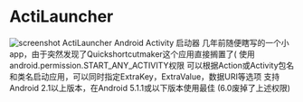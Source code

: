 # ActiLauncher
![screenshot](http://zw.mingbaitalk.cn/wp-content/uploads/2022/12/Screenshot_2022-12-18-06-13-34-29_b783bf344239542886fee7b48fa4b892.jpg)
ActiLauncher Android Activity 启动器
几年前随便瞎写的一个小app，由于突然发现了Quickshortcutmaker这个应用直接搁置了(
使用android.permission.START_ANY_ACTIVITY权限
可以根据Action或Activity包名和类名启动应用，可以同时指定ExtraKey，ExtraValue，数据URI等选项
支持Android 2.1以上版本，在Android 5.1.1或以下版本使用最佳
(6.0废掉了上述权限)
